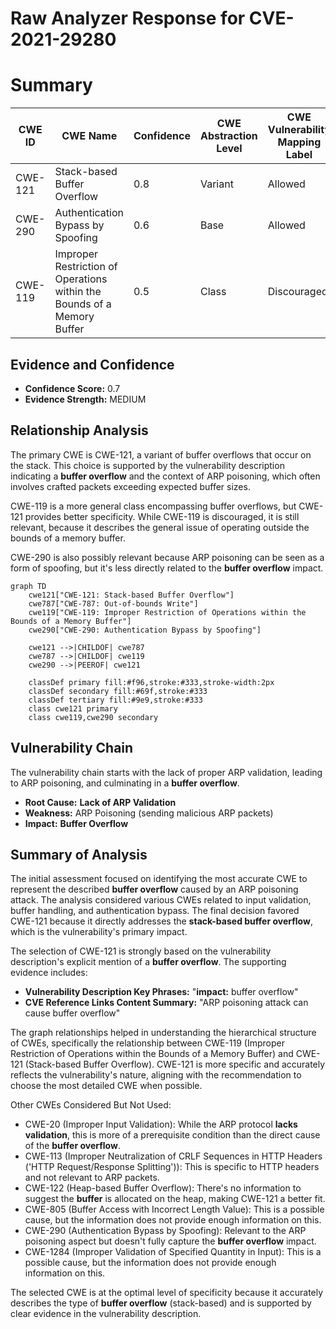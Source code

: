 # Raw Analyzer Response for CVE-2021-29280

# Summary
| CWE ID | CWE Name | Confidence | CWE Abstraction Level | CWE Vulnerability Mapping Label | CWE-Vulnerability Mapping Notes |
|---|---|---|---|---|---|
| CWE-121 | Stack-based Buffer Overflow | 0.8 | Variant | Allowed | Primary CWE |
| CWE-290 | Authentication Bypass by Spoofing | 0.6 | Base | Allowed | Secondary Candidate |
| CWE-119 | Improper Restriction of Operations within the Bounds of a Memory Buffer | 0.5 | Class | Discouraged | Secondary Candidate |

## Evidence and Confidence

*   **Confidence Score:** 0.7
*   **Evidence Strength:** MEDIUM

## Relationship Analysis
The primary CWE is CWE-121, a variant of buffer overflows that occur on the stack. This choice is supported by the vulnerability description indicating a **buffer overflow** and the context of ARP poisoning, which often involves crafted packets exceeding expected buffer sizes.

CWE-119 is a more general class encompassing buffer overflows, but CWE-121 provides better specificity. While CWE-119 is discouraged, it is still relevant, because it describes the general issue of operating outside the bounds of a memory buffer.

CWE-290 is also possibly relevant because ARP poisoning can be seen as a form of spoofing, but it's less directly related to the **buffer overflow** impact.

```mermaid
graph TD
    cwe121["CWE-121: Stack-based Buffer Overflow"]
    cwe787["CWE-787: Out-of-bounds Write"]
    cwe119["CWE-119: Improper Restriction of Operations within the Bounds of a Memory Buffer"]
    cwe290["CWE-290: Authentication Bypass by Spoofing"]
    
    cwe121 -->|CHILDOF| cwe787
    cwe787 -->|CHILDOF| cwe119
    cwe290 -->|PEEROF| cwe121
    
    classDef primary fill:#f96,stroke:#333,stroke-width:2px
    classDef secondary fill:#69f,stroke:#333
    classDef tertiary fill:#9e9,stroke:#333
    class cwe121 primary
    class cwe119,cwe290 secondary
```

## Vulnerability Chain
The vulnerability chain starts with the lack of proper ARP validation, leading to ARP poisoning, and culminating in a **buffer overflow**.
  - **Root Cause:** **Lack of ARP Validation**
  - **Weakness:** ARP Poisoning (sending malicious ARP packets)
  - **Impact:** **Buffer Overflow**

## Summary of Analysis
The initial assessment focused on identifying the most accurate CWE to represent the described **buffer overflow** caused by an ARP poisoning attack. The analysis considered various CWEs related to input validation, buffer handling, and authentication bypass. The final decision favored CWE-121 because it directly addresses the **stack-based buffer overflow**, which is the vulnerability's primary impact.

The selection of CWE-121 is strongly based on the vulnerability description's explicit mention of a **buffer overflow**. The supporting evidence includes:

*   **Vulnerability Description Key Phrases:** "**impact:** buffer overflow"
*   **CVE Reference Links Content Summary:** "ARP poisoning attack can cause buffer overflow"

The graph relationships helped in understanding the hierarchical structure of CWEs, specifically the relationship between CWE-119 (Improper Restriction of Operations within the Bounds of a Memory Buffer) and CWE-121 (Stack-based Buffer Overflow). CWE-121 is more specific and accurately reflects the vulnerability's nature, aligning with the recommendation to choose the most detailed CWE when possible.

Other CWEs Considered But Not Used:

*   CWE-20 (Improper Input Validation): While the ARP protocol **lacks validation**, this is more of a prerequisite condition than the direct cause of the **buffer overflow**.
*   CWE-113 (Improper Neutralization of CRLF Sequences in HTTP Headers ('HTTP Request/Response Splitting')): This is specific to HTTP headers and not relevant to ARP packets.
*   CWE-122 (Heap-based Buffer Overflow): There's no information to suggest the **buffer** is allocated on the heap, making CWE-121 a better fit.
*   CWE-805 (Buffer Access with Incorrect Length Value): This is a possible cause, but the information does not provide enough information on this.
*   CWE-290 (Authentication Bypass by Spoofing): Relevant to the ARP poisoning aspect but doesn't fully capture the **buffer overflow** impact.
*   CWE-1284 (Improper Validation of Specified Quantity in Input): This is a possible cause, but the information does not provide enough information on this.

The selected CWE is at the optimal level of specificity because it accurately describes the type of **buffer overflow** (stack-based) and is supported by clear evidence in the vulnerability description.